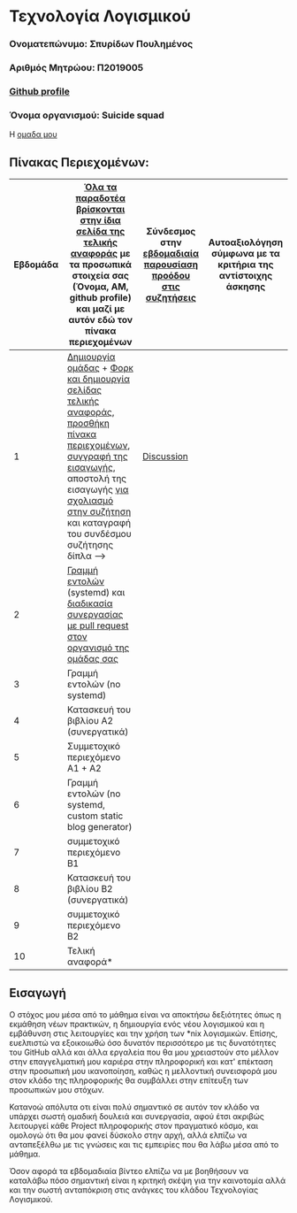 # Τεχνολογία Λογισμικού 

### Ονοματεπώνυμο: Σπυρίδων Πουλημένος
### Αριθμός Μητρώου: Π2019005
### [Github profile](https://github.com/p19poul)

### Όνομα οργανισμού: Suicide squad
Η [ομαδα μου](https://github.com/IonianUniversity2019)

## Πίνακας Περιεχομένων:
| Εβδομάδα | [Όλα τα παραδοτέα βρίσκονται στην ίδια σελίδα της τελικής αναφοράς](https://epidrome.github.io/teaching/deliverables/) με τα προσωπικά στοιχεία σας (Όνομα, ΑΜ, github profile) και μαζί με αυτόν εδώ τον πίνακα περιεχομένων | Σύνδεσμος στην [εβδομαδιαία παρουσίαση προόδου στις συζητήσεις](https://github.com/courses-ionio/help/discussions/categories/show-and-tell) | Αυτοαξιολόγηση σύμφωνα με τα κριτήρια της αντίστοιχης άσκησης |
| --- | --- | --- | --- |
| 1 | [Δημιουργία ομάδας](https://epidrome.github.io/teaching/team/) + [Φορκ και δημιουργία σελίδας τελικής αναφοράς](https://epidrome.github.io/teaching/guide/), [προσθήκη πίνακα περιεχομένων](https://raw.githubusercontent.com/courses-ionio/sw/master/README.md), [συγγραφή της εισαγωγής](https://epidrome.github.io/teaching/intro/), αποστολή της εισαγωγής [για σχολιασμό στην συζήτηση](https://github.com/courses-ionio/sw/discussions/categories/show-and-tell) και καταγραφή του συνδέσμου συζήτησης δίπλα --> | [Discussion](https://github.com/courses-ionio/sw/discussions/1189#discussion-4873317) | |
| 2 | [Γραμμή εντολών](https://epidrome.github.io/teaching/cli) (systemd) και [διαδικασία συνεργασίας με pull request στον οργανισμό της ομάδας σας](https://epidrome.github.io/teaching/team) | | |
| 3 | Γραμμή εντολών (no systemd) | | |
| 4 | Κατασκευή του βιβλίου Α2 (συνεργατικά) | | |
| 5 | Συμμετοχικό περιεχόμενο A1 + A2 | | |
| 6 | Γραμμή εντολών (no systemd, custom static blog generator) | | |
| 7 | συμμετοχικό περιεχόμενο B1 | | |
| 8 | Κατασκευή του βιβλίου Β2 (συνεργατικά) | | |
| 9 | συμμετοχικό περιεχόμενο B2 | | |
| 10 | Τελική αναφορά* | | |


## Εισαγωγή
Ο στόχος μου μέσα από το μάθημα είναι να αποκτήσω δεξιότητες όπως η εκμάθηση νέων πρακτικών, η δημιουργία ενός νέου λογισμικού και η εμβάθυνση στις λειτουργίες και την χρήση των *nix λογισμικών. Επίσης, ευελπιστώ να εξοικοιωθώ όσο δυνατόν περισσότερο με τις δυνατότητες του GitHub αλλά και άλλα εργαλεία που θα μου χρειαστούν στο μέλλον στην επαγγελματική μου καριέρα στην πληροφορική και κατ' επέκταση στην προσωπική μου ικανοποίηση, καθώς η μελλοντική συνεισφορά μου στον κλάδο της πληροφορικής θα συμβάλλει στην επίτευξη των προσωπικών μου στόχων.

Κατανοώ απόλυτα οτι είναι πολύ σημαντικό σε αυτόν τον κλάδο να υπάρχει σωστή ομαδική δουλειά και συνεργασία, αφού έτσι ακριβώς λειτουργεί κάθε Project πληροφορικής στον πραγματικό κόσμο, και ομολογώ ότι θα μου φανεί δύσκολο στην αρχή, αλλά ελπίζω να ανταπεξέλθω με τις γνώσεις και τις εμπειρίες που θα λάβω μέσα από το μάθημα. 

Όσον αφορά τα εβδομαδιαία βίντεο ελπίζω να με βοηθήσουν να καταλάβω πόσο σημαντική είναι η κριτηκή σκέψη για την καινοτομία αλλά και την σωστή ανταπόκριση στις ανάγκες του κλάδου Τεχνολογίας Λογισμικού.

